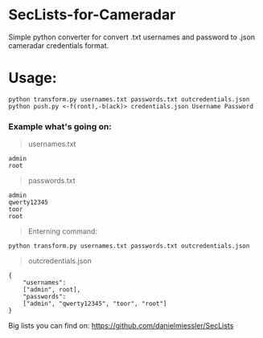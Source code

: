 # SecLists-for-Cameradar
 Simple python converter for convert .txt usernames and password to .json cameradar credentials format.

# Usage:
```
python transform.py usernames.txt passwords.txt outcredentials.json
python push.py <-f(ront),-b(ack)> credentials.json Username Password
```

### Example what's going on:
> usernames.txt
```
admin
root
```
> passwords.txt
```
admin
qwerty12345
toor
root
```
> Enterning command:
```
python transform.py usernames.txt passwords.txt outcredentials.json
```

> outcredentials.json
```
{
    "usernames":
    ["admin", root],
    "passwords":
    ["admin", "qwerty12345", "toor", "root"]
}
```

Big lists you can find on: https://github.com/danielmiessler/SecLists
